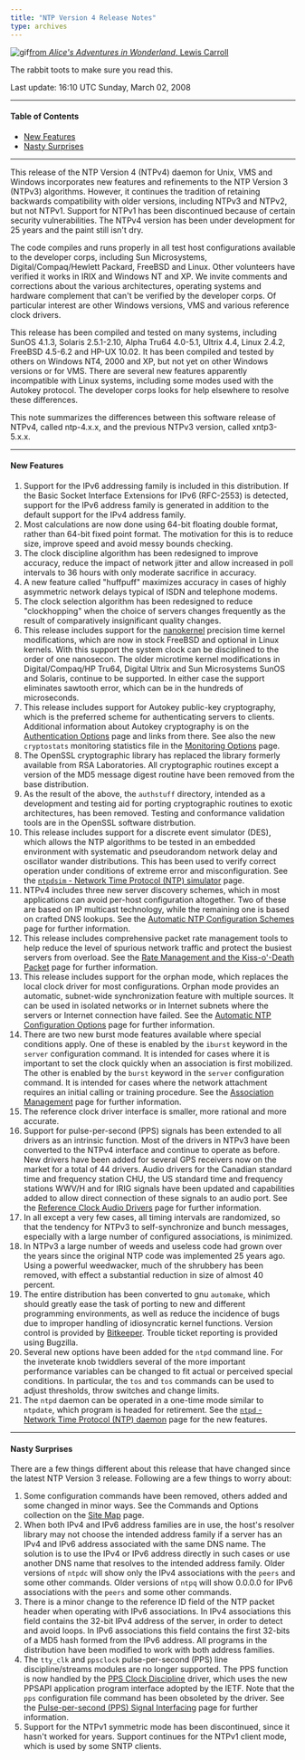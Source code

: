 ```yaml
---
title: "NTP Version 4 Release Notes"
type: archives
---
```


![gif](/archives/pic/hornraba.gif)[from _Alice's Adventures in Wonderland_, Lewis Carroll](/reflib/pictures/)

The rabbit toots to make sure you read this.

Last update: 16:10 UTC Sunday, March 02, 2008

* * *

#### Table of Contents

*   [New Features](/archives/4.2.6-series/release/#new-features)
*   [Nasty Surprises](/archives/4.2.6-series/release/#nasty-surprises)

* * *

This release of the NTP Version 4 (NTPv4) daemon for Unix, VMS and Windows incorporates new features and refinements to the NTP Version 3 (NTPv3) algorithms. However, it continues the tradition of retaining backwards compatibility with older versions, including NTPv3 and NTPv2, but not NTPv1. Support for NTPv1 has been discontinued because of certain security vulnerabilities. The NTPv4 version has been under development for 25 years and the paint still isn't dry.

The code compiles and runs properly in all test host configurations available to the developer corps, including Sun Microsystems, Digital/Compaq/Hewlett Packard, FreeBSD and Linux. Other volunteers have verified it works in IRIX and Windows NT and XP. We invite comments and corrections about the various architectures, operating systems and hardware complement that can't be verified by the developer corps. Of particular interest are other Windows versions, VMS and various reference clock drivers.

This release has been compiled and tested on many systems, including SunOS 4.1.3, Solaris 2.5.1-2.10, Alpha Tru64 4.0-5.1, Ultrix 4.4, Linux 2.4.2, FreeBSD 4.5-6.2 and HP-UX 10.02. It has been compiled and tested by others on Windows NT4, 2000 and XP, but not yet on other Windows versions or for VMS. There are several new features apparently incompatible with Linux systems, including some modes used with the Autokey protocol. The developer corps looks for help elsewhere to resolve these differences.

This note summarizes the differences between this software release of NTPv4, called ntp-4.x.x, and the previous NTPv3 version, called xntp3-5.x.x.

* * *

#### New Features

1.  Support for the IPv6 addressing family is included in this distribution. If the Basic Socket Interface Extensions for IPv6 (RFC-2553) is detected, support for the IPv6 address family is generated in addition to the default support for the IPv4 address family.
2.  Most calculations are now done using 64-bit floating double format, rather than 64-bit fixed point format. The motivation for this is to reduce size, improve speed and avoid messy bounds checking.
3.  The clock discipline algorithm has been redesigned to improve accuracy, reduce the impact of network jitter and allow increased in poll intervals to 36 hours with only moderate sacrifice in accuracy.
4.  A new feature called "huffpuff" maximizes accuracy in cases of highly asymmetric network delays typical of ISDN and telephone modems.
5.  The clock selection algorithm has been redesigned to reduce "clockhopping" when the choice of servers changes frequently as the result of comparatively insignificant quality changes.
6.  This release includes support for the [nanokernel](/reflib/software/nanokernel.tar.gz) precision time kernel modifications, which are now in stock FreeBSD and optional in Linux kernels. With this support the system clock can be disciplined to the order of one nanosecon. The older microtime kernel modifications in Digital/Compaq/HP Tru64, Digital Ultrix and Sun Microsystems SunOS and Solaris, continue to be supported. In either case the support eliminates sawtooth error, which can be in the hundreds of microseconds.
7.  This release includes support for Autokey public-key cryptography, which is the preferred scheme for authenticating servers to clients. Additional information about Autokey cryptography is on the [Authentication Options](/archives/4.2.6-series/authopt) page and links from there. See also the new <code>cryptostats</code> monitoring statistics file in the [Monitoring Options](/archives/4.2.6-series/monopt/) page.
8.  The OpenSSL cryptographic library has replaced the library formerly available from RSA Laboratories. All cryptographic routines except a version of the MD5 message digest routine have been removed from the base distribution.
9.  As the result of the above, the <code>authstuff</code> directory, intended as a development and testing aid for porting cryptographic routines to exotic architectures, has been removed. Testing and conformance validation tools are in the OpenSSL software distrbution.
10.  This release includes support for a discrete event simulator (DES), which allows the NTP algorithms to be tested in an embedded environment with systematic and pseudorandom network delay and oscillator wander distributions. This has been used to verify correct operation under conditions of extreme error and misconfiguration. See the [<code>ntpdsim</code> - Network Time Protocol (NTP) simulator](/archives/4.2.6-series/ntpdsim/) page.
11.  NTPv4 includes three new server discovery schemes, which in most applications can avoid per-host configuration altogether. Two of these are based on IP multicast technology, while the remaining one is based on crafted DNS lookups. See the [Automatic NTP Configuration Schemes](/archives/4.2.6-series/manyopt/) page for further information.
12.  This release includes comprehensive packet rate management tools to help reduce the level of spurious network traffic and protect the busiest servers from overload. See the [Rate Management and the Kiss-o'-Death Packet](/archives/4.2.6-series/rate/) page for further information.
13.  This release includes support for the orphan mode, which replaces the local clock driver for most configurations. Orphan mode provides an automatic, subnet-wide synchronization feature with multiple sources. It can be used in isolated networks or in Internet subnets where the servers or Internet connection have failed. See the [Automatic NTP Configuration Options](/archives/4.2.6-series/manyopt/) page for further information.
14.  There are two new burst mode features available where special conditions apply. One of these is enabled by the <code>iburst</code> keyword in the <code>server</code> configuration command. It is intended for cases where it is important to set the clock quickly when an association is first mobilized. The other is enabled by the <code>burst</code> keyword in the <code>server</code> configuration command. It is intended for cases where the network attachment requires an initial calling or training procedure. See the [Association Management](/archives/4.2.6-series/assoc/) page for further information.
15.  The reference clock driver interface is smaller, more rational and more accurate.
16.  Support for pulse-per-second (PPS) signals has been extended to all drivers as an intrinsic function. Most of the drivers in NTPv3 have been converted to the NTPv4 interface and continue to operate as before. New drivers have been added for several GPS receivers now on the market for a total of 44 drivers. Audio drivers for the Canadian standard time and frequency station CHU, the US standard time and frequency stations WWV/H and for IRIG signals have been updated and capabilities added to allow direct connection of these signals to an audio port. See the [Reference Clock Audio Drivers](/archives/4.2.6-series/audio/) page for further information.
17.  In all except a very few cases, all timing intervals are randomized, so that the tendency for NTPv3 to self-synchronize and bunch messages, especially with a large number of configured associations, is minimized.
18.  In NTPv3 a large number of weeds and useless code had grown over the years since the original NTP code was implemented 25 years ago. Using a powerful weedwacker, much of the shrubbery has been removed, with effect a substantial reduction in size of almost 40 percent.
19.  The entire distribution has been converted to gnu <code>automake</code>, which should greatly ease the task of porting to new and different programming environments, as well as reduce the incidence of bugs due to improper handling of idiosyncratic kernel functions. Version control is provided by [Bitkeeper](https://bk.ntp.org/). Trouble ticket reporting is provided using Bugzilla.
20.  Several new options have been added for the <code>ntpd</code> command line. For the inveterate knob twiddlers several of the more important performance variables can be changed to fit actual or perceived special conditions. In particular, the <code>tos</code> and <code>tos</code> commands can be used to adjust thresholds, throw switches and change limits.
21.  The <code>ntpd</code> daemon can be operated in a one-time mode similar to <code>ntpdate</code>, which program is headed for retirement. See the [<code>ntpd</code> - Network Time Protocol (NTP) daemon](/archives/4.2.6-series/ntpd/) page for the new features.

* * *

#### Nasty Surprises

There are a few things different about this release that have changed since the latest NTP Version 3 release. Following are a few things to worry about:

1.  Some configuration commands have been removed, others added and some changed in minor ways. See the Commands and Options collection on the [Site Map](/archives/4.2.6-series/sitemap/) page.
2.  When both IPv4 and IPv6 address families are in use, the host's resolver library may not choose the intended address family if a server has an IPv4 and IPv6 address associated with the same DNS name. The solution is to use the IPv4 or IPv6 address directly in such cases or use another DNS name that resolves to the intended address family. Older versions of <code>ntpdc</code> will show only the IPv4 associations with the <code>peers</code> and some other commands. Older versions of <code>ntpq</code> will show 0.0.0.0 for IPv6 associations with the <code>peers</code> and some other commands.
3.  There is a minor change to the reference ID field of the NTP packet header when operating with IPv6 associations. In IPv4 associations this field contains the 32-bit IPv4 address of the server, in order to detect and avoid loops. In IPv6 associations this field contains the first 32-bits of a MD5 hash formed from the IPv6 address. All programs in the distribution have been modified to work with both address families.
4.  The <code>tty_clk</code> and <code>ppsclock</code> pulse-per-second (PPS) line discipline/streams modules are no longer supported. The PPS function is now handled by the [PPS Clock Discipline](/archives/drivers/driver22/) driver, which uses the new PPSAPI application program interface adopted by the IETF. Note that the <code>pps</code> configuration file command has been obsoleted by the driver. See the [Pulse-per-second (PPS) Signal Interfacing](/archives/4.2.6-series/pps/) page for further information.
5.  Support for the NTPv1 symmetric mode has been discontinued, since it hasn't worked for years. Support continues for the NTPv1 client mode, which is used by some SNTP clients.